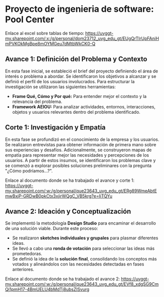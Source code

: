 # Proyecto de ingenieria de software: Pool Center

Enlace al excel sobre tablas de tiempo: https://uvggt-my.sharepoint.com/:x:/g/personal/dom23712_uvg_edu_gt/EUgQrTIrUpFAniHmPVKOkMgBpe8mOYMGeu7dMtbWkCK0-Q

## Avance 1: Definición del Problema y Contexto
En esta fase inicial, se estableció el brief del proyecto definiendo el área de interés o problema a abordar. Se identificaron los objetivos a alcanzar y se definió el perfil de los usuarios involucrados. Para estructurar la investigación se utilizaron las siguientes herramientas:
- **Frame Qué, Cómo y Por qué:** Para entender mejor el contexto y la relevancia del problema.
- **Framework AEIOU:** Para analizar actividades, entornos, interacciones, objetos y usuarios relevantes dentro del problema identificado.

## Corte 1: Investigación y Empatía
En esta fase se profundizó en el conocimiento de la empresa y los usuarios. Se realizaron entrevistas para obtener información de primera mano sobre sus experiencias y desafíos. Adicionalmente, se construyeron mapas de empatía para representar mejor las necesidades y percepciones de los usuarios. A partir de estos insumos, se identificaron los problemas clave y se comenzó a explorar posibles soluciones preliminares con la pregunta "¿Cómo podríamos...?".

Enlace al documento donde se ha trabajado el avance y corte 1: https://uvggt-my.sharepoint.com/:w:/g/personal/que23643_uvg_edu_gt/ERg89WmeAbtEmwBxjP-GRDwB0pkCtx3xjirWQgC_VB5krg?e=IiTQYu


## Avance 2: Ideación y Conceptualización
Se implementó la metodología **Design Studio** para encaminar el desarrollo de una solución viable. Durante este proceso:
- Se realizaron **sketches individuales y grupales** para plasmar diferentes ideas.
- Se llevó a cabo una **ronda de votación** para seleccionar las ideas más prometedoras.
- Se definió la idea de la **solución final**, consolidando los conceptos más votados y alineándolos con las necesidades detectadas en fases anteriores.

Enlace al documento donde se ha trabajado el avance 2: https://uvggt-my.sharepoint.com/:w:/g/personal/que23643_uvg_edu_gt/EVf8_xdgSG9CmQj1pmH17-4BmUELU4bMdTj8ubsZISvurg



